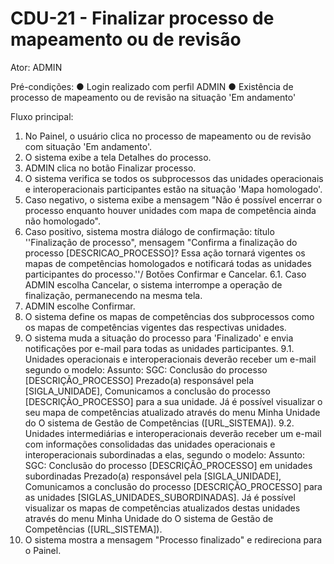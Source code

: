 # CDU-21 - Finalizar processo de mapeamento ou de revisão

Ator: ADMIN

Pré-condições:
● Login realizado com perfil ADMIN
● Existência de processo de mapeamento ou de revisão na situação 'Em andamento'

Fluxo principal:
1. No Painel, o usuário clica no processo de mapeamento ou de revisão com situação 'Em andamento'.
2. O sistema exibe a tela Detalhes do processo.
3. ADMIN clica no botão Finalizar processo.
4. O sistema verifica se todos os subprocessos das unidades operacionais e interoperacionais participantes estão na situação 'Mapa homologado'.
5. Caso negativo, o sistema exibe a mensagem "Não é possível encerrar o processo enquanto houver unidades com mapa de competência ainda não homologado".
6. Caso positivo, sistema mostra diálogo de confirmação: título ''Finalização de processo", mensagem "Confirma a finalização do processo [DESCRICAO_PROCESSO]? Essa ação tornará vigentes os mapas de competências homologados e notificará todas as unidades participantes do processo.''/ Botões Confirmar e Cancelar.
6.1. Caso ADMIN escolha Cancelar, o sistema interrompe a operação de finalização, permanecendo na mesma tela.
7. ADMIN escolhe Confirmar.
8. O sistema define os mapas de competências dos subprocessos como os mapas de competências vigentes das respectivas unidades.
9. O sistema muda a situação do processo para 'Finalizado' e envia notificações por e-mail para todas as unidades participantes.
9.1. Unidades operacionais e interoperacionais deverão receber um e-mail segundo o modelo:
Assunto: SGC: Conclusão do processo [DESCRIÇÃO_PROCESSO]
Prezado(a) responsável pela [SIGLA_UNIDADE],
Comunicamos a conclusão do processo [DESCRIÇÃO_PROCESSO] para a sua unidade.
Já é possível visualizar o seu mapa de competências atualizado através do menu Minha Unidade do O sistema de Gestão de Competências ([URL_SISTEMA]).
9.2. Unidades intermediárias e interoperacionais deverão receber um e-mail com informações consolidadas das unidades operacionais e interoperacionais subordinadas a elas, segundo o modelo:
Assunto: SGC: Conclusão do processo [DESCRIÇÃO_PROCESSO] em unidades subordinadas
Prezado(a) responsável pela [SIGLA_UNIDADE],
Comunicamos a conclusão do processo [DESCRIÇÃO_PROCESSO] para as unidades [SIGLAS_UNIDADES_SUBORDINADAS].
Já é possível visualizar os mapas de competências atualizados destas unidades através do menu Minha Unidade do O sistema de Gestão de Competências ([URL_SISTEMA]).
10. O sistema mostra a mensagem "Processo finalizado" e redireciona para o Painel.